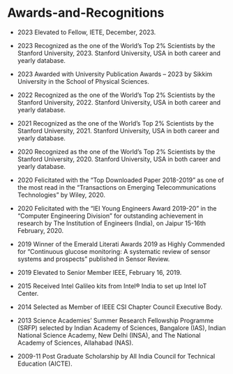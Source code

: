 # Awards-and-Recognitions

   * 2023       Elevated to Fellow, IETE, December, 2023.
     
   * 2023      Recognized as the one of the World’s Top 2% Scientists by the Stanford University, 2023. Stanford University, USA in both career and yearly database.
          
   * 2023      Awarded with University Publication Awards – 2023 by Sikkim University in the School of Physical Sciences.

  * 2022      Recognized as the one of the World’s Top 2% Scientists by the Stanford University, 2022. Stanford University, USA in both career and yearly database.

 * 2021      Recognized as the one of the World’s Top 2% Scientists by the Stanford University, 2021. Stanford University, USA in both career and yearly database.
   
  * 2020      Recognized as the one of the World’s Top 2% Scientists by the Stanford University, 2020. Stanford University, USA in both career and yearly database.
                 
  * 2020      Felicitated with the “Top Downloaded Paper 2018-2019” as one of the most read in the “Transactions on Emerging Telecommunications Technologies” by Wiley, 2020.

  * 2020      Felicitated with the “IEI Young Engineers Award 2019-20” in the “Computer Engineering Division” for outstanding achievement in research by The Institution of Engineers (India), on Jaipur 15-16th February, 2020.

  * 2019      Winner of the Emerald Literati Awards 2019 as Highly Commended for “Continuous glucose monitoring: A systematic review of sensor systems and prospects” published in Sensor Review.
  
* 2019        Elevated to Senior Member IEEE, February 16, 2019.

* 2015        Received Intel Galileo kits from Intel® India to set up Intel IoT Center.

* 2014        Selected as Member of IEEE CSI Chapter Council Executive Body.

* 2013        Science Academies’ Summer Research Fellowship Programme (SRFP) selected by Indian Academy of Sciences, Bangalore (IAS), Indian National Science Academy, New Delhi (INSA), and The National Academy of Sciences, Allahabad (NAS).

* 2009-11 Post Graduate Scholarship by All India Council for Technical Education (AICTE).
